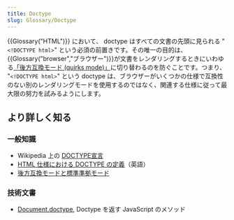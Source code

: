 ```yaml
---
title: Doctype
slug: Glossary/Doctype
---
```


{{Glossary("HTML")}} において、 doctype はすべての文書の先頭に見られる "`<!DOCTYPE html>`" という必須の前置きです。その唯一の目的は、{{Glossary("browser","ブラウザー")}}が文書をレンダリングするときにいわゆる[「後方互換モード (quirks mode)」](/ja/docs/Quirks_Mode_and_Standards_Mode)に切り替わるのを防ぐことです。つまり、 "`<!DOCTYPE html>`" という doctype は、ブラウザーがいくつかの仕様で互換性のない別のレンダリングモードを使用するのではなく、関連する仕様に従って最大限の努力を試みるようにします。

## より詳しく知る

### 一般知識

- Wikipedia 上の [DOCTYPE宣言](https://ja.wikipedia.org/wiki/文書型宣言)
- [HTML 仕様における DOCTYPE の定義](https://html.spec.whatwg.org/multipage/syntax.html#the-doctype)（英語）
- [後方互換モードと標準準拠モード](/ja/docs/Quirks_Mode_and_Standards_Mode)

### 技術文書

- [Document.doctype](/ja/docs/Web/API/Document/doctype), Doctype を返す JavaScript のメソッド
